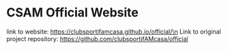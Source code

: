 # CSAM Official Website

link to website: https://clubsportifamcasa.github.io/official/\n
Link to original project repository: https://github.com/clubsportifAMcasa/official
